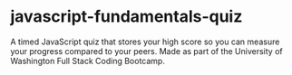 # javascript-fundamentals-quiz
A timed JavaScript quiz that stores your high score so you can measure your progress compared to your peers.  Made as part of the University of Washington Full Stack Coding Bootcamp.
